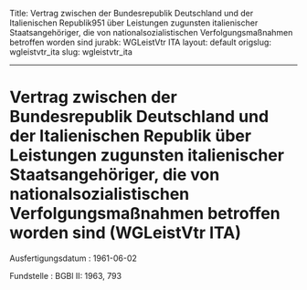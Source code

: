 Title: Vertrag zwischen der Bundesrepublik Deutschland und der Italienischen Republik951
  über Leistungen zugunsten italienischer Staatsangehöriger, die von nationalsozialistischen
  Verfolgungsmaßnahmen betroffen worden sind
jurabk: WGLeistVtr ITA
layout: default
origslug: wgleistvtr_ita
slug: wgleistvtr_ita

---

# Vertrag zwischen der Bundesrepublik Deutschland und der Italienischen Republik über Leistungen zugunsten italienischer Staatsangehöriger, die von nationalsozialistischen Verfolgungsmaßnahmen betroffen worden sind (WGLeistVtr ITA)

Ausfertigungsdatum
:   1961-06-02

Fundstelle
:   BGBl II: 1963, 793

